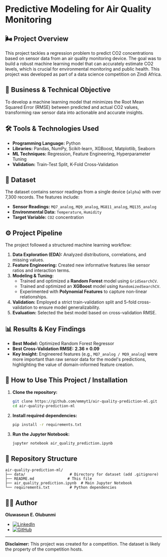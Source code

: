 # Predictive Modeling for Air Quality Monitoring

## 🌬️ Project Overview
This project tackles a regression problem to predict CO2 concentrations based on sensor data from an air quality monitoring device. The goal was to build a robust machine learning model that can accurately estimate CO2 levels, which is crucial for environmental monitoring and public health. This project was developed as part of a data science competition on Zindi Africa.

## 🎯 Business & Technical Objective
To develop a machine learning model that minimizes the Root Mean Squared Error (RMSE) between predicted and actual CO2 values, transforming raw sensor data into actionable and accurate insights.

## 🛠️ Tools & Technologies Used
- **Programming Language:** Python
- **Libraries:** Pandas, NumPy, Scikit-learn, XGBoost, Matplotlib, Seaborn
- **ML Techniques:** Regression, Feature Engineering, Hyperparameter Tuning
- **Validation:** Train-Test Split, K-Fold Cross-Validation

## 📁 Dataset
The dataset contains sensor readings from a single device (`alpha`) with over 7,300 records. The features include:
- **Sensor Readings:** `MQ7_analog`, `MQ9_analog`, `MG811_analog`, `MQ135_analog`
- **Environmental Data:** `Temperature`, `Humidity`
- **Target Variable:** `CO2` concentration

## ⚙️ Project Pipeline
The project followed a structured machine learning workflow:

1.  **Data Exploration (EDA):** Analyzed distributions, correlations, and missing values.
2.  **Feature Engineering:** Created new informative features like sensor ratios and interaction terms.
3.  **Modeling & Tuning:**
    - Trained and optimized a **Random Forest** model using `GridSearchCV`.
    - Trained and optimized an **XGBoost** model using `RandomizedSearchCV`.
    - Experimented with **Polynomial Features** to capture non-linear relationships.
4.  **Validation:** Employed a strict train-validation split and 5-fold cross-validation to ensure model generalizability.
5.  **Evaluation:** Selected the best model based on cross-validation RMSE.

## 📊 Results & Key Findings
- **Best Model:** Optimized Random Forest Regressor
- **Best Cross-Validation RMSE:** **2.36 ± 0.09**
- **Key Insight:** Engineered features (e.g., `MQ7_analog / MQ9_analog`) were more important than raw sensor data for the model's predictions, highlighting the value of domain-informed feature creation.

## 🚀 How to Use This Project / Installation

1.  **Clone the repository:**
    ```bash
    git clone https://github.com/emmyt1/air-quality-prediction-ml.git
    cd air-quality-prediction-ml
    ```

2.  **Install required dependencies:**
    ```bash
    pip install -r requirements.txt
    ```

3.  **Run the Jupyter Notebook:**
    ```bash
    jupyter notebook air_quality_prediction.ipynb
    ```

## 📄 Repository Structure
```
air-quality-prediction-ml/
├── data/                    # Directory for dataset (add .gitignore)
├── README.md               # This file
├── air_quality_prediction.ipynb  # Main Jupyter Notebook
└── requirements.txt         # Python dependencies
```

## 👨‍💻 Author
**Oluwaseun E. Olubunmi**
- [![LinkedIn](https://img.shields.io/badge/LinkedIn-Profile-blue?logo=linkedin)](https://www.linkedin.com/in/ooluwaseun/)
- [![GitHub](https://img.shields.io/badge/GitHub-Profile-black?logo=github)](https://github.com/emmyt1)

---
**Disclaimer:** This project was created for a competition. The dataset is likely the property of the competition hosts.
